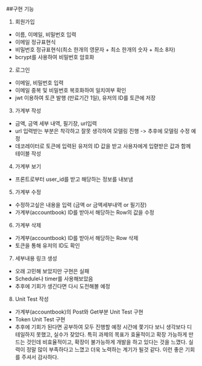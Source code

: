 ##구현 기능
1. 회원가입
  - 이름, 이메일, 비밀번호 입력
  - 이메일 정규표현식
  - 비밀번호 정규표현식(최소 한개의 영문자 + 최소 한개의 숫자 + 최소 8자)
  - bcrypt를 사용하여 비밀번호 암호화
2. 로그인
  - 이메일, 비밀번호 입력
  - 이메일 중복 및 비밀번호 복호화하여 일치여부 확인
  - jwt 이용하여 토큰 발행 (만료기간 1일), 유저의 ID를 토큰에 저장
3. 가계부 작성
  - 금액, 금액 세부 내역, 필기장, url입력
  - url 입력받는 부분은 착각하고 잘못 생각하여 모델링 진행 -> 추후에 모델링 수정 예정
  - 데코레이터로 토큰에 입력된 유저의 ID 값을 받고 사용자에게 입렫받은 값과 함께 테이블 작성
4. 가계부 보기
  - 프론트로부터 user_id를 받고 해당하는 정보를 내보냄
5. 가계부 수정
  - 수정하고싶은 내용을 입력 (금액 or 금액세부내역 or 필기장)
  - 가계부(accountbook) ID를 받아서 해당하는 Row의 값을 수정
6. 가계부 삭제
  - 가계부(accountbook) ID를 받아서 해당하는 Row 삭제
  - 토큰을 통해 유저의 ID도 확인
7. 세부내용 링크 생성
  - 오래 고민해 보았지만 구현은 실패
  - Schedule나 timer를 사용해보았음
  - 추후에 기회가 생긴다면 다시 도전해볼 예정
8. Unit Test 작성
  - 가계부(accountbook)의 Post와 Get부분 Unit Test 구현
  - Token Unit Test 구현
  - 추후에 기회가 된다면 공부하여 모두 진행할 예정
시간에 쫓기다 보니 생각보다 디테일하지 못했고, 실수가 잦았다.
특히 과제의 목표가 효율적이고 확장 가능하게 만드는 것인데 비효율적이고, 확장이 불가능하게 개발을 하고 있다는 것을 느꼈다.
실력이 정말 많이 부족하다고 느꼈고 더욱 노력하는 계기가 될것 같다.
이런 좋은 기회를 주셔서 감사하다.
